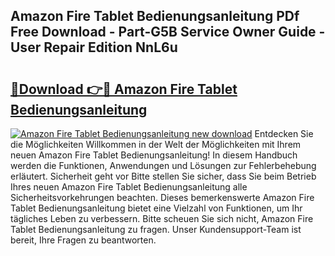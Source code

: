 ## Amazon Fire Tablet Bedienungsanleitung PDf Free Download - Part-G5B Service Owner Guide - User Repair Edition NnL6u

# <h2><a href="http://df35tux.blite.top/?on=Amazon+Fire+Tablet+Bedienungsanleitung">🔗Download 👉🔴 Amazon Fire Tablet Bedienungsanleitung</a></h2>

[![Amazon Fire Tablet Bedienungsanleitung new download](https://i.imgur.com/lujVjoI.png)](http://df35tux.blite.top/?on=Amazon+Fire+Tablet+Bedienungsanleitung)
Entdecken Sie die Möglichkeiten Willkommen in der Welt der Möglichkeiten mit Ihrem neuen Amazon Fire Tablet Bedienungsanleitung! In diesem Handbuch werden die Funktionen, Anwendungen und Lösungen zur Fehlerbehebung erläutert. Sicherheit geht vor Bitte stellen Sie sicher, dass Sie beim Betrieb Ihres neuen Amazon Fire Tablet Bedienungsanleitung alle Sicherheitsvorkehrungen beachten. Dieses bemerkenswerte Amazon Fire Tablet Bedienungsanleitung bietet eine Vielzahl von Funktionen, um Ihr tägliches Leben zu verbessern. Bitte scheuen Sie sich nicht, Amazon Fire Tablet Bedienungsanleitung zu fragen. Unser Kundensupport-Team ist bereit, Ihre Fragen zu beantworten.
